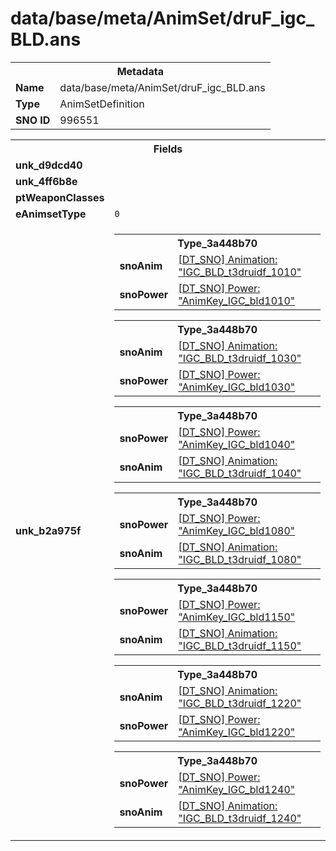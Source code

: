 <h1>data/base/meta/AnimSet/druF_igc_BLD.ans</h1><table><tr><th colspan="100%">Metadata</th></tr><tr><td><b>Name</b></td><td>data/base/meta/AnimSet/druF_igc_BLD.ans</td></tr><tr><td><b>Type</b></td><td>AnimSetDefinition</td></tr><tr><td><b>SNO ID</b></td><td>996551</td></tr></table>

<table><tr><th colspan="100%">Fields</th></tr><tr><td><b>unk_d9dcd40</b></td><td></td></tr><tr><td><b>unk_4ff6b8e</b></td><td></td></tr><tr><td><b>ptWeaponClasses</b></td><td></td></tr><tr><td><b>eAnimsetType</b></td><td><code>0</code></td></tr><tr><td><b>unk_b2a975f</b></td><td><table><tr><th colspan="100%">Type_3a448b70</th></tr><tr><td><b>snoAnim</b></td><td><a href="..\Anim\IGC_BLD_t3druidf_1010.ani">[DT_SNO] Animation: "IGC_BLD_t3druidf_1010"</a></td></tr><tr><td><b>snoPower</b></td><td><a href="..\Power\AnimKey_IGC_bld1010.pow">[DT_SNO] Power: "AnimKey_IGC_bld1010"</a></td></tr></table>


<table><tr><th colspan="100%">Type_3a448b70</th></tr><tr><td><b>snoAnim</b></td><td><a href="..\Anim\IGC_BLD_t3druidf_1030.ani">[DT_SNO] Animation: "IGC_BLD_t3druidf_1030"</a></td></tr><tr><td><b>snoPower</b></td><td><a href="..\Power\AnimKey_IGC_bld1030.pow">[DT_SNO] Power: "AnimKey_IGC_bld1030"</a></td></tr></table>


<table><tr><th colspan="100%">Type_3a448b70</th></tr><tr><td><b>snoPower</b></td><td><a href="..\Power\AnimKey_IGC_bld1040.pow">[DT_SNO] Power: "AnimKey_IGC_bld1040"</a></td></tr><tr><td><b>snoAnim</b></td><td><a href="..\Anim\IGC_BLD_t3druidf_1040.ani">[DT_SNO] Animation: "IGC_BLD_t3druidf_1040"</a></td></tr></table>


<table><tr><th colspan="100%">Type_3a448b70</th></tr><tr><td><b>snoPower</b></td><td><a href="..\Power\AnimKey_IGC_bld1080.pow">[DT_SNO] Power: "AnimKey_IGC_bld1080"</a></td></tr><tr><td><b>snoAnim</b></td><td><a href="..\Anim\IGC_BLD_t3druidf_1080.ani">[DT_SNO] Animation: "IGC_BLD_t3druidf_1080"</a></td></tr></table>


<table><tr><th colspan="100%">Type_3a448b70</th></tr><tr><td><b>snoPower</b></td><td><a href="..\Power\AnimKey_IGC_bld1150.pow">[DT_SNO] Power: "AnimKey_IGC_bld1150"</a></td></tr><tr><td><b>snoAnim</b></td><td><a href="..\Anim\IGC_BLD_t3druidf_1150.ani">[DT_SNO] Animation: "IGC_BLD_t3druidf_1150"</a></td></tr></table>


<table><tr><th colspan="100%">Type_3a448b70</th></tr><tr><td><b>snoAnim</b></td><td><a href="..\Anim\IGC_BLD_t3druidf_1220.ani">[DT_SNO] Animation: "IGC_BLD_t3druidf_1220"</a></td></tr><tr><td><b>snoPower</b></td><td><a href="..\Power\AnimKey_IGC_bld1220.pow">[DT_SNO] Power: "AnimKey_IGC_bld1220"</a></td></tr></table>


<table><tr><th colspan="100%">Type_3a448b70</th></tr><tr><td><b>snoPower</b></td><td><a href="..\Power\AnimKey_IGC_bld1240.pow">[DT_SNO] Power: "AnimKey_IGC_bld1240"</a></td></tr><tr><td><b>snoAnim</b></td><td><a href="..\Anim\IGC_BLD_t3druidf_1240.ani">[DT_SNO] Animation: "IGC_BLD_t3druidf_1240"</a></td></tr></table>


</td></tr></table>

